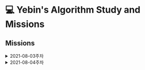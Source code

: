 # 💻 Yebin's Algorithm Study and Missions

## Missions

<details>
    <summary> 2021-08-03주차 </summary>

- [x] 상1 - BOJ 4949 (스택) : 괄호 검사 프로그램
- [ ] 기본1 - BOJ 2292 (수학) : 육각형으로 이루어진 벌집에 들어있는 숫자까지의 이동 횟수 구하기
- [x] 기본2 - BOJ 1085 (수학) : 직사각형 내부 위치에서 직사각형 경계선까지의 최저 거리 구하기
- [x] 기본3 - BOJ 1547 (수학) : 두 컵의 위치 바꾸어 공이 든 컵의 번호 구하기



# 기본문제

### 1. [백준 2292번-수학](https://www.acmicpc.net/problem/2292)

<br> 

### 2. [백준 1085번-수학](https://www.acmicpc.net/problem/1085)

- 점의 위치가 직사각형 내부에 있기 때문에, 피타고라스를 이용한 복잡한 방정식으로 직사각형과의 거리를 구하지 않아도 되어서 수월했던 문제
- 또, 직사각형의 왼쪽 아래 꼭짓점이 (0,0)이기 때문에 경우의 수를 따지는데에 어려움이 없었음
- 총 4가지의 경우의 수만 고려하면 됨

<br>

```python

# 경우의 수는 다음과 같다. 단, x,y는 직사각형 내부에 있음
# 1) 직사각형의 y좌표(h) - 현재 위치의 y좌표(y)
# 2) 직사각형의 x좌표(w) - 현재 위치의 x좌표(x)
# 3) 현재 위치의 y좌표(y) - y축(0)
# 4) 현재 위치의 x좌표(w) - x축(0)

x,y,w,h=map(int, input().split())
list=[x, w-x, y, h-y] # 경우의 수들을 list에 삽입

minLength=list[0]
for num in list: # 최저 길이 구하기
    if num<minLength:
        minLength=num
        
print(minLength)
```

<br>

### 3. [백준 1547번-구현](https://www.acmicpc.net/problem/1547)

- `공이 움직이지 않는다(=공은 항상 첫번째 위치에 있음)`는 조건을 보지 않아서 정말 오래 걸렸던 문제. (독해력을 높여야 할듯...)

<br>

```python
cup = [1,2,3] # 리스트에 1~3번 공 차례대로 넣음 (공이 들어있는 컵 = 1번)

M=int(input())
for _ in range(M):
    first, second = map(int, input().split())
    
    firstIndex=cup.index(first) # first의 인덱스
    secondIndex=cup.index(second) # second의 인덱스
    
    cup[firstIndex], cup[secondIndex] = cup[secondIndex], cup[firstIndex] # first와 second의 번호의 공 위치를 서로 맞바꿈

print(cup[0]) # 공이 들어있는 컵의 번호 (첫번째 위치에 있는 컵의 번호)
```

<br><hr><br>

# 난이도 상 문제

### 1. [백준 4949번-스택](https://www.acmicpc.net/problem/4949)

- 독해력의 문제 발생. 여러 줄의 문장을 입력받을 수 있다는 부분을 읽지 않았음 !!! -> `독해력. 문제를 제대로 읽자`
- 자료구조에서 배웠던 스택 구조를 이용해 괄호 검사의 아이디어를 떠올리는 것은 어렵지 않았으나,
- 오류가 날 수 있는 경우를 떠올리지 못해 헤맸음
    - 1. 닫는 괄호에 대해서, 스택이 비어있는지 먼저 검사해야 함 (비어있는 리스트에서 pop은 불가능하기 때문)
    - 2. 마지막까지 도달하여 '.' 문자에 대해 검사할 때, 스택이 비어있는지 검사해야 함

```python
while(True):
    charList=input() # 한 줄의 문자열 리스트를 입력받음
    stack = [] # 괄호를 넣을 스택 (빈 리스트) 생성
    
    if charList[0]=='.': # 첫번째 문자가 '.'인 경우는 종료
        break
    
    for ch in charList:
        if ch=='(' or ch=='[': # 여는 괄호는 스택에 추가
            stack.append(ch)
        elif ch==')' or ch==']': # 닫는 괄호인 경우
            if not stack: # 스택이 빈 리스트인 경우(닫는 괄호가 먼저 나오는 경우) 종료
                print("no")
                break
            get=stack.pop() # 스택으로부터 괄호를 pop한 후에 닫는 괄호와 짝이 맞는지 검사
            if ch==')' and get=='(':
                continue
            elif ch==']' and get=='[':
                continue
            else:
                print("no") # 짝이 맞지 않는 경우 no 출력 후 종료
                break
        elif ch=='.': # 마지막까지 도달한 경우
            if not stack: # 스택이 완전히 비어있는 경우에만 균형
                print("yes")
            else:
                print("no")
```
</details>

<details>
    <summary> 2021-08-04주차 </summary>

- [ ] 상1 - BOJ 1920 (이분탐색) : 
- [ ] 상2 - BOJ 2748 (수학) :
- [x] 기본1 - BOJ 2455 (수학) : 4개의 기차역에서 내리는 인원/타는 인원에 따른 최대 인원 수 구하기
- [x] 기본2 - BOJ 5565 (수학) : 10권의 책 가격에서 주어지지 않은 책 한 개의 가격 구하기

# 기본문제

### 1. [백준 2455번-수학](https://www.acmicpc.net/problem/2455)

- 덧셈과 뺄셈, 그리고 각 반복문이 실행될 때마다 얻게 되는 값 중 가장 큰 값을 구하면 되는 쉬운 문젠
- 각 줄 마다 입력받는 두 수(a, b)에 대해, 기차 안에 있는 총 인원(sum)에서 내리는 인원(a)를 빼고, 새로 타는 인원(b)를 더하여, 결과적으로 해당 기차역에서의 기차 내 인원(sum)이 최대 인원(max)인 숫자보다 큰 경우 그 수를 max에 저장하게 된다.


```python
sum=0
max=0

for _ in range(4):
    a, b = map(int, input().split()) # 두 수를 입력 받아
    sum -= a # sum에서 첫번째 수에 대해선 뺄셈
    sum += b # sum에서 두번째 수에 대해선 덧셈
    if(max<sum): # 현재의 sum(기차에 타있는 사람 수) max보다 크다면
        max=sum # 해당 수를 max에 저장

print(max)
```
<br>

### 2. [백준 5565번-수학](https://www.acmicpc.net/problem/5565)

- 맨 처음 주어지는 숫자 (총 가격: total_fee) 에서 입력받는 수(fee)를 9번 반복해서 뺀 후, 마지막 남은 수를 출력하면 되는 매우 쉬웠던 문제

```python

# 첫번째 가격에서 다음 수들에 대한 뺄셈 반복 (총9번) -> 마지막으로 남은 수를 출력하기

total_fee = int(input()) # 첫째줄에 10권의 총 가격

for _ in range(9): # 책 9권에 대한 가격
    fee=int(input())
    total_fee -= fee # 총 가격에서 각 책의 가격을 계속하여 뺌
    
print(total_fee) # 마지막 한 권에 대한 요금 출력
```
<br><hr><br>


# 난이도 상 문제


</details>
